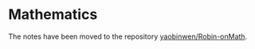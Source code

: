 # Mathematics

The notes have been moved to the repository [yaobinwen/Robin-onMath](https://github.com/yaobinwen/Robin-on-Math).

